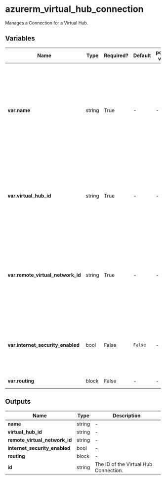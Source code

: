 # azurerm_virtual_hub_connection

Manages a Connection for a Virtual Hub.

## Variables

| Name | Type | Required? | Default  | possible values | Description |
| ---- | ---- | --------- | -------- | ----------- | ----------- |
| **var.name** | string | True | -  |  -  | The Name which should be used for this Connection, which must be unique within the Virtual Hub. Changing this forces a new resource to be created. | 
| **var.virtual_hub_id** | string | True | -  |  -  | The ID of the Virtual Hub within which this connection should be created. Changing this forces a new resource to be created. | 
| **var.remote_virtual_network_id** | string | True | -  |  -  | The ID of the Virtual Network which the Virtual Hub should be connected to. Changing this forces a new resource to be created. | 
| **var.internet_security_enabled** | bool | False | `False`  |  -  | Should Internet Security be enabled to secure internet traffic? Defaults to `false`. | 
| **var.routing** | block | False | -  |  -  | A `routing` block. | 



## Outputs

| Name | Type | Description |
| ---- | ---- | --------- | 
| **name** | string  | - | 
| **virtual_hub_id** | string  | - | 
| **remote_virtual_network_id** | string  | - | 
| **internet_security_enabled** | bool  | - | 
| **routing** | block  | - | 
| **id** | string  | The ID of the Virtual Hub Connection. | 